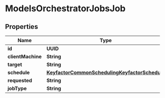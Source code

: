 

# ModelsOrchestratorJobsJob


## Properties

| Name | Type | Description | Notes |
|------------ | ------------- | ------------- | -------------|
|**id** | **UUID** |  |  [optional] |
|**clientMachine** | **String** |  |  [optional] |
|**target** | **String** |  |  [optional] |
|**schedule** | [**KeyfactorCommonSchedulingKeyfactorSchedule**](KeyfactorCommonSchedulingKeyfactorSchedule.md) |  |  [optional] |
|**requested** | **String** |  |  [optional] |
|**jobType** | **String** |  |  [optional] |



